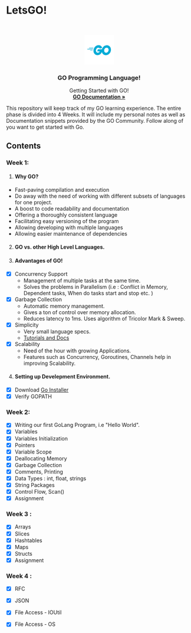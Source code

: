 # LetsGO!
<!-- PROJECT LOGO -->
<br />
<p align="center">
  <a href="https://github.com/kudoabhijeet/LetsGO">
    <img src="assets/logo.png" alt="" width="80" height="80">
  </a>

  <h3 align="center">GO Programming Language!</h3>

  <p align="center">
   Getting Started with GO!
    <br />
    <a href=https://golang.org/doc><strong>GO Documentation »</strong></a>
    <br />
  </p>
</p>

This repository will keep track of my GO learning experience. The entire phase is divided into 4 Weeks.
It will include my personal notes as well as Documentation snippets provided by the GO Community.
Follow along of you want to get started with Go. 

## Contents 
### Week 1:
1. ####  Why GO?
  - Fast-paving compilation and execution
  - Do away with the need of working with different subsets of languages for one project.
  - A boost to code readability and documentation
  - Offering a thoroughly consistent language
  - Facilitating easy versioning of the program
  - Allowing developing with multiple languages
  - Allowing easier maintenance of dependencies
2. #### GO vs. other High Level Languages.
3. ####  Advantages of GO!
  - [x] Concurrency Support
    - Management of multiple tasks at the same time. 
    - Solves the problems in Parallelism (i.e : Conflict in Memory, Dependent tasks, When do tasks start and stop etc. )
  - [x] Garbage Collection
    - Automatic memory management. 
    - Gives a ton of control over memory allocation. 
    - Reduces latency to 1ms. Uses algorithm of Tricolor Mark & Sweep.
  - [x] Simplicity
    - Very small language specs. 
    - [Tutorials and Docs](https://tour.golang.org/welcome/1)
  - [x] Scalability
    - Need of the hour with growing Applications.
    - Features such as Concurrency, Goroutines, Channels help in improving Scalability.
    
4. #### Setting up Develepment Environment.
  - [x] Download [Go Installer](https://golang.org/dl/)
  - [x] Verify GOPATH
### Week 2:
  - [x] Writing our first GoLang Program, i.e "Hello World".
  - [x] Variables
  - [x] Variables Initialization
  - [x] Pointers 
  - [x] Variable Scope
  - [x] Deallocating Memory
  - [x] Garbage Collection
  - [x] Comments, Printing
  - [x] Data Types : int, float, strings
  - [x] String Packages
  - [x] Control Flow, Scan()
  - [x] Assignment
  
  ### Week 3 :
  - [x] Arrays
  - [x] Slices
  - [x] Hashtables
  - [x] Maps
  - [x] Structs
  - [x] Assignment
  
  ### Week 4 :
  - [x] RFC
  - [x] JSON
  - [x] File Access - IOUtil 
  - [x] File Access - OS 
  
  
  
